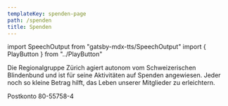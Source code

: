 ```yaml
---
templateKey: spenden-page
path: /spenden
title: Spenden
---
```

import SpeechOutput from "gatsby-mdx-tts/SpeechOutput"
import { PlayButton } from "../PlayButton"

<SpeechOutput id="spenden" customPlayButton={PlayButton}>

Die Regionalgruppe Zürich agiert autonom vom Schweizerischen Blindenbund und ist für seine Aktivitäten auf Spenden angewiesen. Jeder noch so kleine Betrag hilft, das Leben unserer Mitglieder zu erleichtern.

Postkonto 80-55758-4

</SpeechOutput>